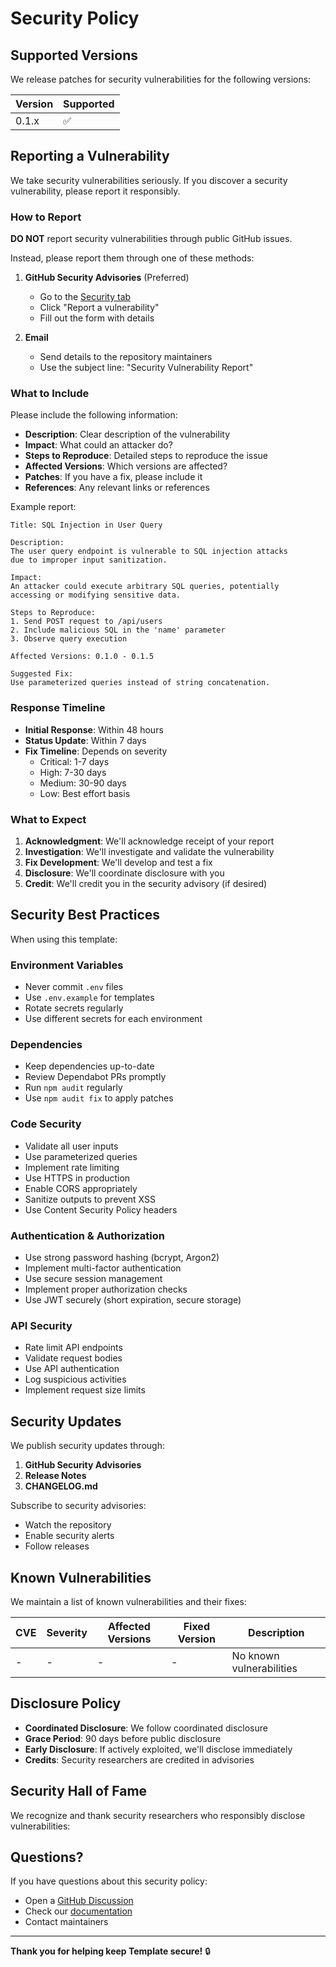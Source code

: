 # Security Policy

## Supported Versions

We release patches for security vulnerabilities for the following versions:

| Version | Supported          |
| ------- | ------------------ |
| 0.1.x   | :white_check_mark: |

## Reporting a Vulnerability

We take security vulnerabilities seriously. If you discover a security vulnerability, please report it responsibly.

### How to Report

**DO NOT** report security vulnerabilities through public GitHub issues.

Instead, please report them through one of these methods:

1. **GitHub Security Advisories** (Preferred)
   - Go to the [Security tab](https://github.com/IAmJonoBo/Template/security/advisories)
   - Click "Report a vulnerability"
   - Fill out the form with details

2. **Email**
   - Send details to the repository maintainers
   - Use the subject line: "Security Vulnerability Report"

### What to Include

Please include the following information:

- **Description**: Clear description of the vulnerability
- **Impact**: What could an attacker do?
- **Steps to Reproduce**: Detailed steps to reproduce the issue
- **Affected Versions**: Which versions are affected?
- **Patches**: If you have a fix, please include it
- **References**: Any relevant links or references

Example report:
```
Title: SQL Injection in User Query

Description:
The user query endpoint is vulnerable to SQL injection attacks
due to improper input sanitization.

Impact:
An attacker could execute arbitrary SQL queries, potentially
accessing or modifying sensitive data.

Steps to Reproduce:
1. Send POST request to /api/users
2. Include malicious SQL in the 'name' parameter
3. Observe query execution

Affected Versions: 0.1.0 - 0.1.5

Suggested Fix:
Use parameterized queries instead of string concatenation.
```

### Response Timeline

- **Initial Response**: Within 48 hours
- **Status Update**: Within 7 days
- **Fix Timeline**: Depends on severity
  - Critical: 1-7 days
  - High: 7-30 days
  - Medium: 30-90 days
  - Low: Best effort basis

### What to Expect

1. **Acknowledgment**: We'll acknowledge receipt of your report
2. **Investigation**: We'll investigate and validate the vulnerability
3. **Fix Development**: We'll develop and test a fix
4. **Disclosure**: We'll coordinate disclosure with you
5. **Credit**: We'll credit you in the security advisory (if desired)

## Security Best Practices

When using this template:

### Environment Variables

- Never commit `.env` files
- Use `.env.example` for templates
- Rotate secrets regularly
- Use different secrets for each environment

### Dependencies

- Keep dependencies up-to-date
- Review Dependabot PRs promptly
- Run `npm audit` regularly
- Use `npm audit fix` to apply patches

### Code Security

- Validate all user inputs
- Use parameterized queries
- Implement rate limiting
- Use HTTPS in production
- Enable CORS appropriately
- Sanitize outputs to prevent XSS
- Use Content Security Policy headers

### Authentication & Authorization

- Use strong password hashing (bcrypt, Argon2)
- Implement multi-factor authentication
- Use secure session management
- Implement proper authorization checks
- Use JWT securely (short expiration, secure storage)

### API Security

- Rate limit API endpoints
- Validate request bodies
- Use API authentication
- Log suspicious activities
- Implement request size limits

## Security Updates

We publish security updates through:

1. **GitHub Security Advisories**
2. **Release Notes**
3. **CHANGELOG.md**

Subscribe to security advisories:
- Watch the repository
- Enable security alerts
- Follow releases

## Known Vulnerabilities

We maintain a list of known vulnerabilities and their fixes:

| CVE | Severity | Affected Versions | Fixed Version | Description |
|-----|----------|-------------------|---------------|-------------|
| - | - | - | - | No known vulnerabilities |

## Disclosure Policy

- **Coordinated Disclosure**: We follow coordinated disclosure
- **Grace Period**: 90 days before public disclosure
- **Early Disclosure**: If actively exploited, we'll disclose immediately
- **Credits**: Security researchers are credited in advisories

## Security Hall of Fame

We recognize and thank security researchers who responsibly disclose vulnerabilities:

<!-- List of security researchers will be added here -->

## Questions?

If you have questions about this security policy:

- Open a [GitHub Discussion](https://github.com/IAmJonoBo/Template/discussions)
- Check our [documentation](./docs)
- Contact maintainers

---

**Thank you for helping keep Template secure!** 🔒
